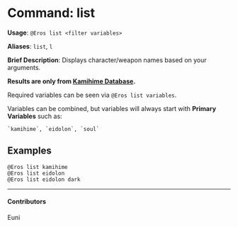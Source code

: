 # Command: list


**Usage**: `@Eros list <filter variables>`

**Aliases**: `list`, `l`

**Brief Description**: Displays character/weapon names based on your arguments.



__Results are only from [**Kamihime Database**](https://kamihimedb.thegzm.space/).__

Required variables can be seen via `@Eros list variables`.

Variables can be combined, but variables will always start with __Primary Variables__ such as:

	`kamihime`, `eidolon`, `soul`

## Examples

```
@Eros list kamihime
@Eros list eidolon
@Eros list eidolon dark
```


---

#### Contributors


Euni
